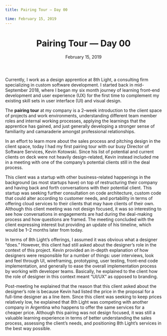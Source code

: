```yaml
---
title: Pairing Tour — Day 00

time: February 15, 2019
---
```


<main class='blogposts__container'>
  <header class='header-main'>
    <h1>Pairing Tour — Day 00</h1>
    <time datetime="2019-02-15">February 15, 2019</time>
  </header>

<p>Currently, I work as a design apprentice at 8th Light, a consulting firm specializing in custom software development. I started back in mid-September 2018, where I began my six month journey of learning front-end development and user experience (UX) for the first time to complement my existing skill sets in user interface (UI) and visual design.</p>

<p>The <strong>pairing tour</strong> at my company is a 2–week introduction to the client space of projects and work environments, understanding different team member roles and internal working processes, applying the learnings that the apprentice has gained, and just generally developing a stronger sense of familiarity and camaraderie amongst professional relationships.</p>

<p>In an effort to learn more about the sales process and pitching design in the client space, today I had my first pairing tour with our busy Director of Software Services, Kevin Kotowski. Since his list of potential and current clients on deck were not heavily design-related, Kevin instead included me in a meeting with one of the company’s potential clients still in the deal process.</p>

<p>This client was a startup with other business-related happenings in the background (as most startups have) on top of restructuring their company and having back and forth conversations with their potential client. This startup was seeking further consultation on code architecture, custom code that could alter according to customer needs, and portability in terms of offering cloud services to their clients that may have clients of their own. Although this client meeting was not design focused, it was so interesting to see how conversations in engagements are had during the deal-making process and how questions are framed. The meeting concluded with the client expressing interest but providing an update of his timeline, which would be 1–2 months later from today.</p>

<p>In terms of 8th Light’s offerings, I assumed it was obvious what a designer “does.” However, this client had still asked about the designer’s role in the context of this project. Kevin provided an in-depth explanation of how designers were responsible for a number of things: user interviews, look and feel through UI, wireframing, prototyping, user testing, front-end code implementation, and generally to ease the overall implementation process by working with developer teams. Basically, he explained to the client how the role of designer in this context meant “UI/UX” as opposed to branding.</p>

<p>Post-meeting he explained that the reason that this client asked about the designer’s role is because Kevin had listed the price in the proposal for a full-time designer as a line item. Since this client was seeking to keep prices relatively low, he explained that 8th Light was competing with another company in Argentina who happens to offer the same services for a cheaper price. Although this pairing was not design focused, it was still a valuable learning experience in terms of better understanding the sales process, assessing the client’s needs, and positioning 8th Light’s services in the best way possible.</p>
</main>